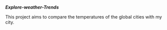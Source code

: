 ***Explore-weather-Trends***

This project aims to compare the temperatures of the global cities with my city.
